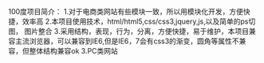 100度项目简介：
1.对于电商类网站有些模块一致，所以用模块化开发，方便快捷，效率高
2.本项目使用技术，html/html5,css/css3,jquery,js,以及简单的ps切图， 图片整合
3.采用结构，表现，行为，分离，方便快捷，易于维护，本项目兼容主流浏览器，可以兼容到IE6,但是IE6，7会有css3的渐变，圆角等属性不兼容，但整体结构兼容ok
3.PC类网站
